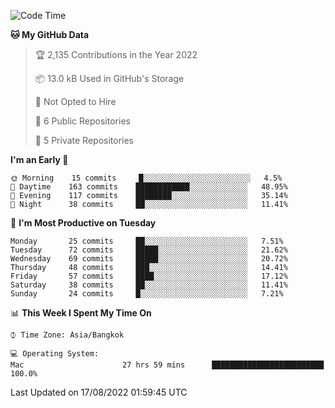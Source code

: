 <!--START_SECTION:waka-->
![Code Time](http://img.shields.io/badge/Code%20Time-1%2C074%20hrs%2014%20mins-blue)

**🐱 My GitHub Data** 

> 🏆 2,135 Contributions in the Year 2022
 > 
> 📦 13.0 kB Used in GitHub's Storage 
 > 
> 🚫 Not Opted to Hire
 > 
> 📜 6 Public Repositories 
 > 
> 🔑 5 Private Repositories  
 > 
**I'm an Early 🐤** 

```text
🌞 Morning    15 commits     █░░░░░░░░░░░░░░░░░░░░░░░░   4.5% 
🌆 Daytime    163 commits    ████████████░░░░░░░░░░░░░   48.95% 
🌃 Evening    117 commits    ████████░░░░░░░░░░░░░░░░░   35.14% 
🌙 Night      38 commits     ██░░░░░░░░░░░░░░░░░░░░░░░   11.41%

```
📅 **I'm Most Productive on Tuesday** 

```text
Monday       25 commits     ██░░░░░░░░░░░░░░░░░░░░░░░   7.51% 
Tuesday      72 commits     █████░░░░░░░░░░░░░░░░░░░░   21.62% 
Wednesday    69 commits     █████░░░░░░░░░░░░░░░░░░░░   20.72% 
Thursday     48 commits     ███░░░░░░░░░░░░░░░░░░░░░░   14.41% 
Friday       57 commits     ████░░░░░░░░░░░░░░░░░░░░░   17.12% 
Saturday     38 commits     ██░░░░░░░░░░░░░░░░░░░░░░░   11.41% 
Sunday       24 commits     █░░░░░░░░░░░░░░░░░░░░░░░░   7.21%

```


📊 **This Week I Spent My Time On** 

```text
⌚︎ Time Zone: Asia/Bangkok

💻 Operating System: 
Mac                      27 hrs 59 mins      █████████████████████████   100.0%

```


 Last Updated on 17/08/2022 01:59:45 UTC
<!--END_SECTION:waka-->
